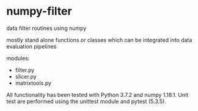 # numpy-filter
data filter routines using numpy

mostly stand alone functions or classes which can be integrated into data evaluation pipelines

modules:
* filter.py
* slicer.py
* matrixtools.py

All functionality has been tested with Python 3.7.2 and numpy 1.18.1.
Unit test are performed using the unittest module and pytest (5.3.5).
